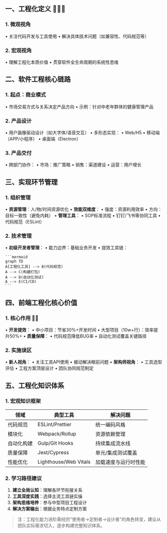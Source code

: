 ## 一、工程化定义 🌟🌟🌟
### 1. 微观视角
• 关注代码开发与工具使用
• 解决具体技术问题（如兼容性、代码规范等）

### 2. 宏观视角
• 理解工程化本质价值
• 贯穿软件全生命周期的系统性思维

## 二、软件工程核心链路
### 1. 起点：商业模式
• 市场交易方式与关系决定产品方向
• 示例：针对中老年群体的健康管理产品

### 2. 产品设计
• 用户画像驱动设计（如大字体/语音交互）
• 多形态实现：
  • Web/H5
  • 移动端（APP/小程序）
  • 桌面端（Electron）

### 3. 产品交付
• 跨部门协作：
  • 市场：推广策略
  • 销售：渠道建设
  • 运营：用户增长

## 三、实现环节管理
### 1. 组织管理
• **资源管理**：人/物/时间资源优化
• **效能双维度**：
  • 强度：资源利用效率
  • 方向：目标一致性（避免内耗）
• **管理工具**：
  • SOP标准流程
  • 钉钉/飞书等协同工具
  • 代码规范（ESLint）

### 2. 技术管理
• **初级开发者管理**：
  • 能力边界：基础业务开发
  • 提效工具链：

    ```mermaid
    graph TD
    A[工程化工具] --> B(代码规范)
    A --> C(构建打包)
    A --> D(自动化测试)
    A --> E(CI/CD)
    ```

## 四、前端工程化核心价值
### 1. 核心作用 🌟🌟
• **开发提效**：
  • 中小项目：节省30%+开发时间
  • 大型项目（10w+行）：效率提升50%+
• **质量保障**：
  • 代码规范降低BUG率
  • 自动化测试覆盖关键路径

### 2. 实施误区
• **新人视角**：
  • 关注工具API使用
  • 被动解决眼前问题
• **架构师视角**：
  • 工具选型评估
  • 工程方案顶层设计
  • 团队协同规范制定

## 五、工程化知识体系
### 1. 宏观知识框架
| 领域           | 典型工具                  | 解决问题               |
|----------------|--------------------------|----------------------|
| 代码规范       | ESLint/Prettier         | 统一编码风格          |
| 模块化         | Webpack/Rollup          | 资源依赖管理          |
| 自动化构建     | Gulp/Git Hooks          | 持续集成流水线        |
| 质量保障       | Jest/Cypress            | 单元/集成测试覆盖     |
| 性能优化       | Lighthouse/Web Vitals   | 加载速度与运行时性能  |

### 2. 学习路径建议
1. **建立全局认知**：理解各环节衔接关系
2. **工具深度实践**：选择主流工具链实操
3. **架构思维培养**：参与中型项目工程设计
4. **解决方案输出**：根据业务特点定制方案

> 注：工程化能力进阶需经历"使用者->定制者->设计者"的角色转变，建议从团队实际需求切入，逐步构建完整知识体系。
